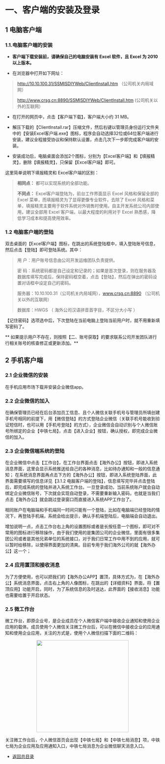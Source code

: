 # 一、客户端的安装及登录

## 1 电脑客户端

### 1.1.电脑客户端的安装

- **客户端下载安装前，请确保自己的电脑安装有 Excel 软件，且 Excel 为 2010 以上版本。**
 
- 在浏览器中打开如下网址：

> http://10.10.100.31/SSMISDIYWeb/ClientInstall.htm （公司机关内局域网）   
>
> http://www.crsg.cn:8890/SSMISDIYWeb/ClientInstall.htm (公司机关以外的互联网） 


- 在打开的网页中，点击【客户端下载】，客户端大小约 31 MB。

- 解压下载的【ClientInstall.rar】压缩文件，然后右键以管理员身份运行文件夹中的【安装Excel客户端.exe】图标，程序会自动选择32位或64位客户端进行安装，建议全程接受协议和保持默认设置，点击几次下一步即完成客户端的安装。

- 安装成功后，电脑桌面会添加2个图标，分别为【Excel客户端】和【填报精灵】，删除【填报精灵】，只保留【Excel客户端】即可。

这里简单说明下填报精灵和 Excel客户端的区别：

> **相同点：** 都可以实现系统的全部功能。
>
> **不同点：** Excel客户端登陆为，前台工作界面显示 Excel 风格和保留全部的 Excel 菜单，而填报精灵为了显得更像专业软件，去除了 Excel 风格和菜单，填报精灵主要用于软件系统对外销售时使用。自主开发系统公司内部使用，建议全部用 Excel 客户端，以最大程度的利用对于 Excel 熟悉感，降低学习成本和提高使用效率。
 
### 1.2 电脑客户端的登陆

双击桌面的【Excel客户端】图标，在跳出的系统登陆框中，填入登陆账号信息，然后点击【登陆】即可登陆系统。其中：

> 用 户：用户账号信息由公司开发运维团队负责提供。
>
> 密 码：系统密码都是自己设定和记录的；如果是首次登录，则在服务器及数据库填写完成后，保持密码框空着，点击【登陆】，然后在弹出的密码设置对话框中设定自己的密码。
>
> 服务器：10.10.100.31（公司机关内局域网），www.crsg.cn:8890 （公司机关以外的互联网）  
>
> 数据库：HWGS （ 海外公司汉语拼音首字目，不区分大小写 ） 

【记住密码】选项选中后，下次登陆在当前电脑上登陆当前用户时，就不用重新填写密码了。

** 如果提示用户不存在，则按照【二、账号获取】的要求联系公司开发团队进行行相关账号的核查修正或更新添加。**



## 2 手机客户端


### 2.1 企业微信的安装
在手机应用市场下载并安装企业微信app。

### 2.2 企业微信的加入
在确保管理员已经在后台添加员工信息、且个人微信关联手机号与管理员所填创建手机号相同的前提下，用【微信登陆】的方式登陆企业微信（关联手机号能收到验证短信时，也可以用【手机号登陆】的方式），企业微信会自动识别与个人微信账号所绑定的企业【中铁七局】，点击【进入企业】按钮，确认授权，即完成企业微信的加入。

### 2.3 企业微信端系统的登陆
在企业微信中点击【工作台】，在工作台界面点击【海外办公】按钮，即进入系统消息界面，这里会显示系统推送给自己的各种消息，比如待办通知和一般的信息通知；
在系统消息界面再点击下方的【海外办公】按钮，即进入系统登陆界面，此界面需要填写的信息详见【3.1.2 电脑客户端的登陆】，信息填写完毕并点击登陆后，即完成系统的登陆并进入系统工作台。一旦登录成功，当前系统账户就会自动绑定企业微信账号，下次就会实现自动登录，不需要重新输入密码，也就是当我们点击【海外办公】就会跳过登录窗口而直接进入系统APP工作台了。

相同账户在电脑端和手机端同一时间只能有一个登陆，比如在电脑端已经登陆的情况下，再登陆手机端，系统会给出提示，确认手机端登陆后，电脑端会自动退出。 

增加说明一点，点击工作台右上角的设置图标或者是长按任意一个图标，即可对不常用的图标进行移除操作，由于我们使用的是集团公司的企业微信，里面有很多集团公司或者是其他兄弟单位的系统接口，对于我们日常工作中用不到的应用，就可以暂时给移除，以使得界面更加的清爽。目前专用于我们海外公司的就【海外办公】这一个； 

### 2.4 应用置顶和接收消息
为了方便使用，也可以把我们的【海外办公APP】置顶，具体方式为，在【海外办公】系统消息界面，点击右上角的人像图标，在跳出的【详细资料】界面，将【置顶应用】功能开启，同时，为了系统信息的及时送达，此界面的【接收消息】功能也需要给置于开启状态。

### 2.5 微工作台

微工作台，即原企业号，是企业成员在个人微信客户端中接收企业通知和使用企业应用的载体。成员使用个人微信关注微工作台后，可以在微信中接收企业的应用通知和使用企业应用，关注的方式是，使用个人微信扫描下面的二维码：
  
<p align="center"><img src="/qrcode_430.png" width="300">
   
关注微工作台后，个人微信首页会出现【中铁七局】和【中铁七局消息】项，中铁七局为企业应用及应用通知入口，中铁七局消息为企业微信聊天消息入口。


* [返回总目录](Sys_user_manual.md)

